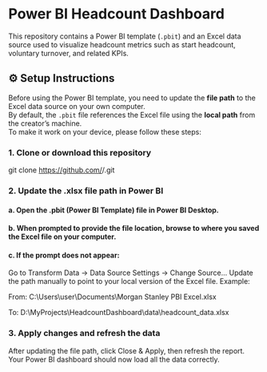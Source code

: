 # Power BI Headcount Dashboard

This repository contains a Power BI template (`.pbit`) and an Excel data source used to visualize headcount metrics such as start headcount, voluntary turnover, and related KPIs.

## ⚙️ Setup Instructions

Before using the Power BI template, you need to update the **file path** to the Excel data source on your own computer.  
By default, the `.pbit` file references the Excel file using the **local path** from the creator’s machine.  
To make it work on your device, please follow these steps:

### 1. Clone or download this repository
git clone https://github.com/<your-org-or-username>/<repo-name>.git
### 2. Update the .xlsx file path in Power BI
#### a. Open the .pbit (Power BI Template) file in Power BI Desktop.

#### b. When prompted to provide the file location, browse to where you saved the Excel file on your computer.

#### c. If the prompt does not appear:
Go to Transform Data → Data Source Settings → Change Source...
Update the path manually to point to your local version of the Excel file.
Example:

From:
C:\Users\user\Documents\Morgan Stanley PBI Excel.xlsx

To:
D:\MyProjects\HeadcountDashboard\data\headcount_data.xlsx
### 3. Apply changes and refresh the data
After updating the file path, click Close & Apply, then refresh the report.
Your Power BI dashboard should now load all the data correctly.
